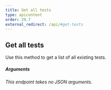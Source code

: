 ```yaml
---
title: Get all tests
type: apicontent
order: 29.7
external_redirect: /api/#get-tests
---
```


## Get all tests

Use this method to get a list of all existing tests.

##### Arguments

*This endpoint takes no JSON arguments.*
